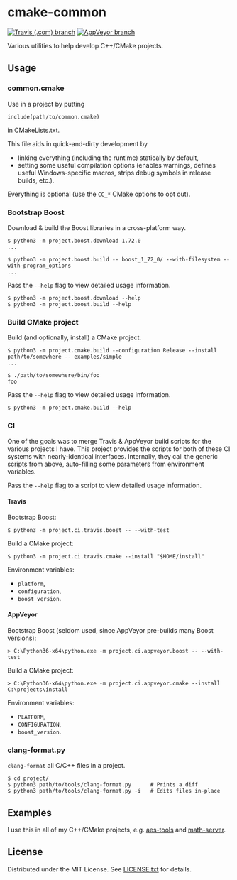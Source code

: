 cmake-common
============

[![Travis (.com) branch](https://img.shields.io/travis/com/egor-tensin/cmake-common/master?label=Travis)](https://travis-ci.com/egor-tensin/cmake-common)
[![AppVeyor branch](https://img.shields.io/appveyor/ci/egor-tensin/cmake-common/master?label=AppVeyor)](https://ci.appveyor.com/project/egor-tensin/cmake-common/branch/master)

Various utilities to help develop C++/CMake projects.

Usage
-----

### common.cmake

Use in a project by putting

    include(path/to/common.cmake)

in CMakeLists.txt.

This file aids in quick-and-dirty development by

* linking everything (including the runtime) statically by default,
* setting some useful compilation options (enables warnings, defines useful
Windows-specific macros, strips debug symbols in release builds, etc.).

Everything is optional (use the `CC_*` CMake options to opt out).

### Bootstrap Boost

Download & build the Boost libraries in a cross-platform way.

    $ python3 -m project.boost.download 1.72.0
    ...

    $ python3 -m project.boost.build -- boost_1_72_0/ --with-filesystem --with-program_options
    ...

Pass the `--help` flag to view detailed usage information.

    $ python3 -m project.boost.download --help
    $ python3 -m project.boost.build --help

### Build CMake project

Build (and optionally, install) a CMake project.

    $ python3 -m project.cmake.build --configuration Release --install path/to/somewhere -- examples/simple
    ...

    $ ./path/to/somewhere/bin/foo
    foo

Pass the `--help` flag to view detailed usage information.

    $ python3 -m project.cmake.build --help

### CI

One of the goals was to merge Travis & AppVeyor build scripts for the various
projects I have.
This project provides the scripts for both of these CI systems with
nearly-identical interfaces.
Internally, they call the generic scripts from above, auto-filling some
parameters from environment variables.

Pass the `--help` flag to a script to view detailed usage information.

#### Travis

Bootstrap Boost:

    $ python3 -m project.ci.travis.boost -- --with-test

Build a CMake project:

    $ python3 -m project.ci.travis.cmake --install "$HOME/install"

Environment variables:

* `platform`,
* `configuration`,
* `boost_version`.

#### AppVeyor

Bootstrap Boost (seldom used, since AppVeyor pre-builds many Boost versions):

    > C:\Python36-x64\python.exe -m project.ci.appveyor.boost -- --with-test

Build a CMake project:

    > C:\Python36-x64\python.exe -m project.ci.appveyor.cmake --install C:\projects\install

Environment variables:

* `PLATFORM`,
* `CONFIGURATION`,
* `boost_version`.

### clang-format.py

`clang-format` all C/C++ files in a project.

    $ cd project/
    $ python3 path/to/tools/clang-format.py      # Prints a diff
    $ python3 path/to/tools/clang-format.py -i   # Edits files in-place

Examples
--------

I use this in all of my C++/CMake projects, e.g. [aes-tools] and [math-server].

[aes-tools]: https://github.com/egor-tensin/aes-tools
[math-server]: https://github.com/egor-tensin/math-server

License
-------

Distributed under the MIT License.
See [LICENSE.txt] for details.

[LICENSE.txt]: LICENSE.txt
